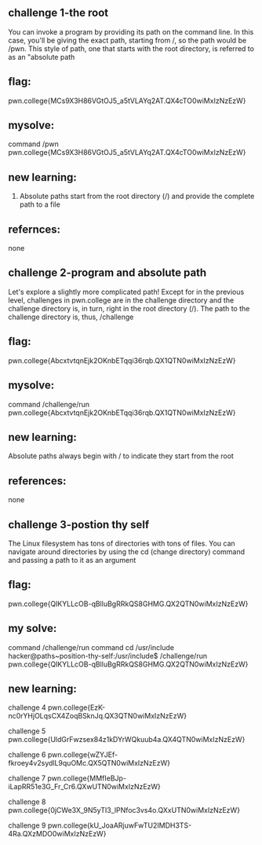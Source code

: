 ## challenge 1-the root
You can invoke a program by providing its path on the command line. In this case, you'll be giving the exact path, starting from /, so the path would be /pwn. This style of path, one that starts with the root directory, is referred to as an "absolute path

## flag:
pwn.college{MCs9X3H86VGtOJ5_a5tVLAYq2AT.QX4cTO0wiMxIzNzEzW}

## mysolve:

command /pwn
pwn.college{MCs9X3H86VGtOJ5_a5tVLAYq2AT.QX4cTO0wiMxIzNzEzW}

## new learning:
1. Absolute paths start from the root directory (/) and provide the complete path to a file

 ## refernces:
 none
 
   
## challenge 2-program and absolute path
Let's explore a slightly more complicated path! Except for in the previous level, challenges in pwn.college are in the challenge directory and the challenge directory is, in turn, right in the root directory (/). The path to the challenge directory is, thus, /challenge

## flag:

pwn.college{AbcxtvtqnEjk2OKnbETqqi36rqb.QX1QTN0wiMxIzNzEzW}

## mysolve:
command /challenge/run
pwn.college{AbcxtvtqnEjk2OKnbETqqi36rqb.QX1QTN0wiMxIzNzEzW}

## new learning:
Absolute paths always begin with / to indicate they start from the root

## references:
none

## challenge 3-postion thy self
The Linux filesystem has tons of directories with tons of files. You can navigate around directories by using the cd (change directory) command and passing a path to it as an argument

## flag:
pwn.college{QIKYLLcOB-qBlluBgRRkQS8GHMG.QX2QTN0wiMxIzNzEzW}

## my solve:
command /challenge/run
command cd /usr/include
hacker@paths~position-thy-self:/usr/include$ /challenge/run
pwn.college{QIKYLLcOB-qBlluBgRRkQS8GHMG.QX2QTN0wiMxIzNzEzW}

## new learning:


challenge 4
pwn.college{EzK-nc0rYHjOLqsCX4ZoqBSknJq.QX3QTN0wiMxIzNzEzW}

challenge 5
pwn.college{UldGrFwzsex84z1kDYrWQkuub4a.QX4QTN0wiMxIzNzEzW}

challenge 6
pwn.college{wZYJEf-fkroey4v2sydlL9quOMc.QX5QTN0wiMxIzNzEzW}

challenge 7
pwn.college{MMfIeBJp-iLapRR51e3G_Fr_Cr6.QXwUTN0wiMxIzNzEzW}

challenge 8 
pwn.college{0jCWe3X_9N5yTI3_lPNfoc3vs4o.QXxUTN0wiMxIzNzEzW}

challenge 9
pwn.college{kU_JoaARjuwFwTU2IMDH3TS-4Ra.QXzMDO0wiMxIzNzEzW}
